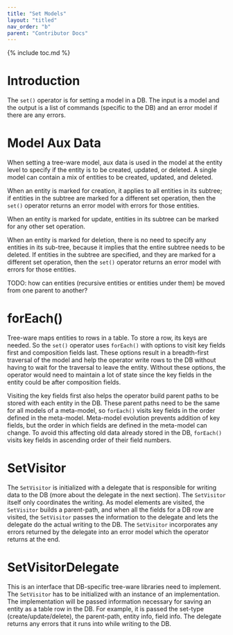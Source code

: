 ```yaml
---
title: "Set Models"
layout: "titled"
nav_order: "b"
parent: "Contributor Docs"
---
```


{% include toc.md %}

# Introduction

The `set()` operator is for setting a model in a DB. The input is a model and the output is a list of commands (specific
to the DB) and an error model if there are any errors.

# Model Aux Data

When setting a tree-ware model, aux data is used in the model at the entity level to specify if the entity is to be
created, updated, or deleted. A single model can contain a mix of entities to be created, updated, and deleted.

When an entity is marked for creation, it applies to all entities in its subtree; if entities in the subtree are marked
for a different set operation, then the `set()` operator returns an error model with errors for those entities.

When an entity is marked for update, entities in its subtree can be marked for any other set operation.

When an entity is marked for deletion, there is no need to specify any entities in its sub-tree, because it implies that
the entire subtree needs to be deleted. If entities in the subtree are specified, and they are marked for a different
set operation, then the `set()` operator returns an error model with errors for those entities.

TODO: how can entities (recursive entities or entities under them) be moved from one parent to another?

# forEach()

Tree-ware maps entities to rows in a table. To store a row, its keys are needed. So the `set()` operator uses
`forEach()` with options to visit key fields first and composition fields last. These options result in a breadth-first
traversal of the model and help the operator write rows to the DB without having to wait for the traversal to leave the
entity. Without these options, the operator would need to maintain a lot of state since the key fields in the entity
could be after composition fields.

Visiting the key fields first also helps the operator build parent paths to be stored with each entity in the DB. These
parent paths need to be the same for all models of a meta-model, so `forEach()` visits key fields in the order defined
in the meta-model. Meta-model evolution prevents addition of key fields, but the order in which fields are defined in
the meta-model can change. To avoid this affecting old data already stored in the DB, `forEach()` visits key fields in
ascending order of their field numbers.

# SetVisitor

The `SetVisitor` is initialized with a delegate that is responsible for writing data to the DB (more about the delegate
in the next section). The `SetVisitor` itself only coordinates the writing. As model elements are visited, the
`SetVisitor` builds a parent-path, and when all the fields for a DB row are visited, the `SetVisitor` passes the
information to the delegate and lets the delegate do the actual writing to the DB. The `SetVisitor` incorporates any
errors returned by the delegate into an error model which the operator returns at the end.

# SetVisitorDelegate

This is an interface that DB-specific tree-ware libraries need to implement. The `SetVisitor` has to be initialized with
an instance of an implementation. The implementation will be passed information necessary for saving an entity as a
table row in the DB. For example, it is passed the set-type (create/update/delete), the parent-path, entity info, field
info. The delegate returns any errors that it runs into while writing to the DB.